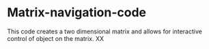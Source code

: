 # Matrix-navigation-code
This code creates a two dimensional matrix and allows for interactive control of object on the matrix.
XX
